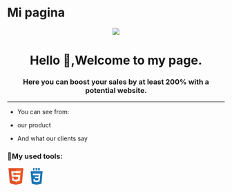 # <h1>Mi pagina</h1>

<div id="header" align="center">
<img src="https://encrypted-tbn0.gstatic.com/images?q=tbn:ANd9GcRXnUzYYONGjf2nEmsu1fJ8W3mIPsmcWVmWkQFtew-5zgOfvQr6OL4C9TVnYzS-2-4zRE0&usqp=CAU" width="200"/>
<h1 align="center">Hello 👋,Welcome to my page.</h1>
<h3 align="center">Here you can boost your sales by at least 200%
with a potential website.
</div>

---

- You can see from:

- our product
- And what our clients say

<div align="left">
<h3>🔨My used tools:</h3>
<div>
<img src="https://github.com/devicons/devicon/raw/master/icons/html5/html5-original.svg" title="HTML5" alt="HTML" width="40" height="40"/>&nbsp;
<img src="https://github.com/devicons/devicon/raw/master/icons/css3/css3-plain-wordmark.svg" title="CSS3" alt="CSS" width="40" height="40"/>&nbsp;
